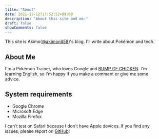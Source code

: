 ```yaml
---
title: "About"
date: 2021-12-12T17:52:52+09:00
description: "About this site and me."
draft: false
showComments: false
---
```


This site is Akimo([@akimon658](https://twitter.com/Akimon658))'s blog.
I'll write about Pokémon and tech.

## About Me

I'm a Pokémon Trainer, who loves Google and [BUMP OF CHICKEN](https://en.wikipedia.org/wiki/Bump_of_Chicken).
I'm learning English, so I'm happy if you make a comment or give me some advice.

## System requirements

- Google Chrome
- Microsoft Edge
- Mozilla Firefox

I can't test on Safari because I don't have Apple devices.
If you find any issues, please report on [GitHub](https://github.com/Akimon658/akimon658.github.io/issues)!
